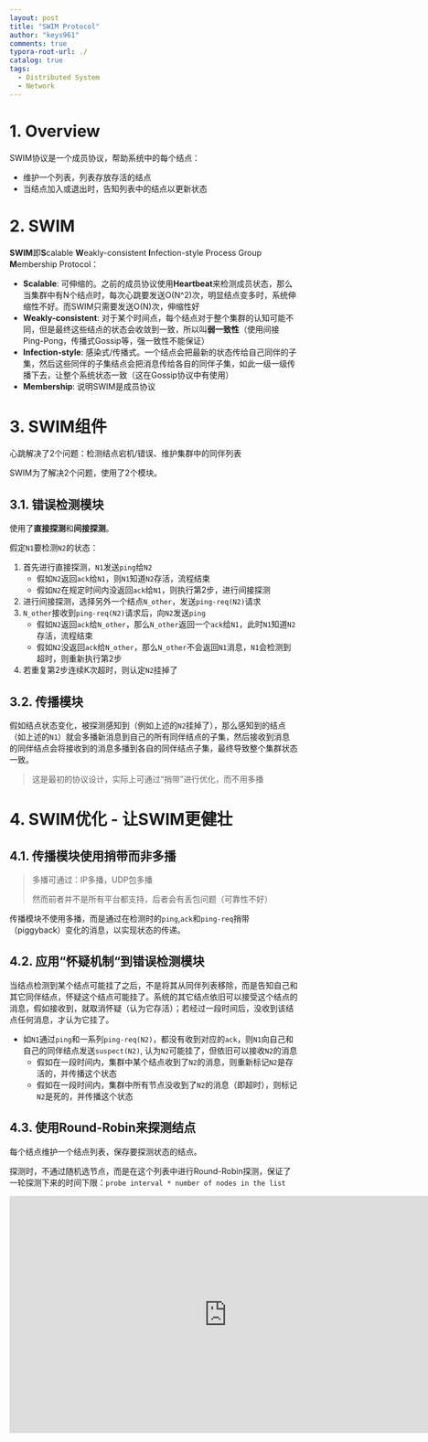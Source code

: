 ```yaml
---
layout: post
title: "SWIM Protocol"
author: "keys961"
comments: true
typora-root-url: ./
catalog: true
tags:
  - Distributed System
  - Network
---
```


# 1. Overview

SWIM协议是一个成员协议，帮助系统中的每个结点：

- 维护一个列表，列表存放存活的结点
- 当结点加入或退出时，告知列表中的结点以更新状态

# 2. SWIM

**SWIM**即**S**calable **W**eakly-consistent **I**nfection-style Process Group **M**embership Protocol：

- **Scalable**: 可伸缩的。之前的成员协议使用**Heartbeat**来检测成员状态，那么当集群中有N个结点时，每次心跳要发送O(N^2)次，明显结点变多时，系统伸缩性不好。而SWIM只需要发送O(N)次，伸缩性好
- **Weakly-consistent**: 对于某个时间点，每个结点对于整个集群的认知可能不同，但是最终这些结点的状态会收敛到一致，所以叫**弱一致性**（使用间接Ping-Pong，传播式Gossip等，强一致性不能保证）
- **Infection-style**: 感染式/传播式。一个结点会把最新的状态传给自己同伴的子集，然后这些同伴的子集结点会把消息传给各自的同伴子集，如此一级一级传播下去，让整个系统状态一致（这在Gossip协议中有使用）
- **Membership**: 说明SWIM是成员协议

# 3. SWIM组件

心跳解决了2个问题：检测结点宕机/错误、维护集群中的同伴列表

SWIM为了解决2个问题，使用了2个模块。

## 3.1. 错误检测模块

使用了**直接探测**和**间接探测**。

假定`N1`要检测`N2`的状态：

1. 首先进行直接探测，`N1`发送`ping`给`N2`
   - 假如`N2`返回`ack`给`N1`，则`N1`知道`N2`存活，流程结束
   - 假如`N2`在规定时间内没返回`ack`给`N1`，则执行第2步，进行间接探测
2. 进行间接探测，选择另外一个结点`N_other`，发送`ping-req(N2)`请求
3. `N_other`接收到`ping-req(N2)`请求后，向`N2`发送`ping`
   - 假如`N2`返回`ack`给`N_other`，那么`N_other`返回一个`ack`给`N1`，此时`N1`知道`N2`存活，流程结束
   - 假如`N2`没返回`ack`给`N_other`，那么`N_other`不会返回`N1`消息，`N1`会检测到超时，则重新执行第2步
4. 若重复第2步连续K次超时，则认定`N2`挂掉了

## 3.2. 传播模块

假如结点状态变化，被探测感知到（例如上述的`N2`挂掉了），那么感知到的结点（如上述的`N1`）就会多播新消息到自己的所有同伴结点的子集，然后接收到消息的同伴结点会将接收到的消息多播到各自的同伴结点子集，最终导致整个集群状态一致。

> 这是最初的协议设计，实际上可通过“捎带”进行优化，而不用多播

# 4. SWIM优化 - 让SWIM更健壮

## 4.1. 传播模块使用捎带而非多播

> 多播可通过：IP多播，UDP包多播
>
> 然而前者并不是所有平台都支持，后者会有丢包问题（可靠性不好）

传播模块不使用多播，而是通过在检测时的`ping`,`ack`和`ping-req`捎带（piggyback）变化的消息，以实现状态的传递。

## 4.2. 应用“怀疑机制“到错误检测模块

当结点检测到某个结点可能挂了之后，不是将其从同伴列表移除，而是告知自己和其它同伴结点，怀疑这个结点可能挂了。系统的其它结点依旧可以接受这个结点的消息，假如接收到，就取消怀疑（认为它存活）；若经过一段时间后，没收到该结点任何消息，才认为它挂了。

- 如`N1`通过`ping`和一系列`ping-req(N2)`，都没有收到对应的`ack`，则`N1`向自己和自己的同伴结点发送`suspect(N2)`, 认为`N2`可能挂了，但依旧可以接收`N2`的消息
  - 假如在一段时间内，集群中某个结点收到了`N2`的消息，则重新标记`N2`是存活的，并传播这个状态
  - 假如在一段时间内，集群中所有节点没收到了`N2`的消息（即超时），则标记`N2`是死的，并传播这个状态

## 4.3. 使用Round-Robin来探测结点

每个结点维护一个结点列表，保存要探测状态的结点。

探测时，不通过随机选节点，而是在这个列表中进行Round-Robin探测，保证了一轮探测下来的时间下限：`probe interval * number of nodes in the list`





<iframe width="760" height="415" src="https://www.youtube.com/embed/bkmbWsDz8LM" frameborder="0" allow="autoplay; encrypted-media" allowfullscreen></iframe>

